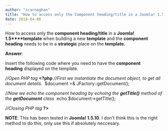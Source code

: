 ```yaml
---
author: "icarnaghan"
title: "How to access only the Component heading/title in a Joomla! 1.5 template"
date: 2018-04-06
---
```


How to access only the **component heading/title** in a **Joomla! 1.5****template** when building a new **template** and the **component heading** needs to be in a **strategic** place on the **template.**

**Answer**:

Insert the following code where you need to have the **component heading** displayed on the template.

_//Open PHP tag_ **<?php** _//First we instantiate the document object, to get all document details._  $document =& JFactory::getDocument();

_//Now we echo the component heading by echoing the **getTitle()** method of the **getDocument** class_  echo $document->getTitle();

_//Closing PHP tag_ **?>**   

**NOTE**: This has been tested in **Joomla! 1.5.10**. I don't think this is the right method to do this, only use this if absolutely neccesary.
